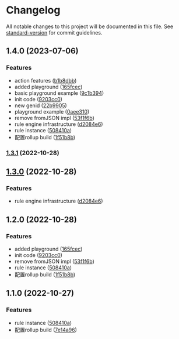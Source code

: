 # Changelog

All notable changes to this project will be documented in this file. See [standard-version](https://github.com/conventional-changelog/standard-version) for commit guidelines.

## 1.4.0 (2023-07-06)


### Features

* action features ([b1b8dbb](https://github.com/AldrichSavin/js-rule-2/commit/b1b8dbbdaefcc6c80be8835fb1cb2ff164562f10))
* added playground ([165fcec](https://github.com/AldrichSavin/js-rule-2/commit/165fcec0d2a070b0e192755fc72fcb1360661ead))
* basic playground example ([9c1b394](https://github.com/AldrichSavin/js-rule-2/commit/9c1b39455c09aee0226efa442df02549bb5bcccf))
* init code ([9203cc0](https://github.com/AldrichSavin/js-rule-2/commit/9203cc02ede9989072b6f209ce294ff11bfadb66))
* new genid ([22b9905](https://github.com/AldrichSavin/js-rule-2/commit/22b99051534c6787f5b2ccde27fef39909ee1cd5))
* playground example ([0aee310](https://github.com/AldrichSavin/js-rule-2/commit/0aee31020a64318a333bfbe2ddaf01d0946f2c43))
* remove fromJSON impl ([53f1f6b](https://github.com/AldrichSavin/js-rule-2/commit/53f1f6b55ece8218bf8602e938795fa10dd667c3))
* rule engine infrastructure ([d2084e6](https://github.com/AldrichSavin/js-rule-2/commit/d2084e6c490003bcd3902c6ae8519e8ad0eed99a))
* rule instance ([508410a](https://github.com/AldrichSavin/js-rule-2/commit/508410a811e3f073a63585f703b73c802618130c))
* 配置rollup build ([1f51b8b](https://github.com/AldrichSavin/js-rule-2/commit/1f51b8bd625754b4d871fb446ddb20c411d54820))

### [1.3.1](https://github.com/branlice/js-rule-2/compare/release-20221028-v1.3.0...release-20221028-v1.3.1) (2022-10-28)

## [1.3.0](https://github.com/branlice/js-rule-2/compare/release-20221028-v1.2.0...release-20221028-v1.3.0) (2022-10-28)


### Features

* rule engine infrastructure ([d2084e6](https://github.com/branlice/js-rule-2/commit/d2084e6c490003bcd3902c6ae8519e8ad0eed99a))

## 1.2.0 (2022-10-28)


### Features

* added playground ([165fcec](https://github.com/branlice/js-rule-2/commit/165fcec0d2a070b0e192755fc72fcb1360661ead))
* init code ([9203cc0](https://github.com/branlice/js-rule-2/commit/9203cc02ede9989072b6f209ce294ff11bfadb66))
* remove fromJSON impl ([53f1f6b](https://github.com/branlice/js-rule-2/commit/53f1f6b55ece8218bf8602e938795fa10dd667c3))
* rule instance ([508410a](https://github.com/branlice/js-rule-2/commit/508410a811e3f073a63585f703b73c802618130c))
* 配置rollup build ([1f51b8b](https://github.com/branlice/js-rule-2/commit/1f51b8bd625754b4d871fb446ddb20c411d54820))

## 1.1.0 (2022-10-27)


### Features

* rule instance ([508410a](https://github.com/branlice/js-rule-2/commit/508410a811e3f073a63585f703b73c802618130c))
* 配置rollup build ([7e14a96](https://github.com/branlice/js-rule-2/commit/7e14a96198dd7c04431cda53fa268030c02f5ec9))
